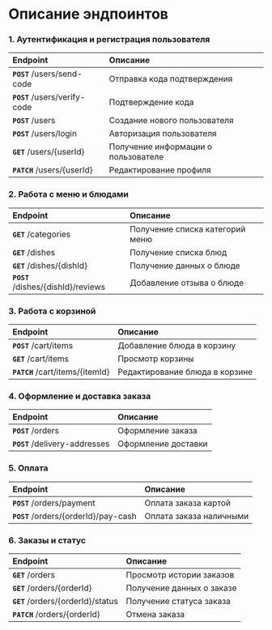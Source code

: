 # Описание эндпоинтов

### 1. Аутентификация и регистрация пользователя
| **Endpoint**                  | **Описание**                        |
| :---------------------------- | :---------------------------------- |
| **`POST`** /users/send-code   | Отправка кода подтверждения         |
| **`POST`** /users/verify-code | Подтверждение кода                  |
| **`POST`** /users             | Создание нового пользователя        |
| **`POST`** /users/login       | Авторизация пользователя            |
| **`GET`** /users/{userId}     | Получение информации о пользователе |
| **`PATCH`** /users/{userId}   | Редактирование профиля              |

### 2. Работа с меню и блюдами
| **Endpoint**                        | **Описание**                    |
| :---------------------------------- | :------------------------------ |
| **`GET`** /categories               | Получение списка категорий меню |
| **`GET`** /dishes                   | Получение списка блюд           |
| **`GET`** /dishes/{dishId}          | Получение данных о блюде        |
| **`POST`** /dishes/{dishId}/reviews | Добавление отзыва о блюде       |

### 3. Работа с корзиной

| **Endpoint**                     | **Описание**                   |
| :------------------------------- | :----------------------------- |
| **`POST`** /cart/items           | Добавление блюда в корзину     |
| **`GET`** /cart/items            | Просмотр корзины               |
| **`PATCH`** /cart/items/{itemId} | Редактирование блюда в корзине |
### 4. Оформление и доставка заказа

| **Endpoint**                   | **Описание**        |
| :----------------------------- | :------------------ |
| **`POST`** /orders             | Оформление заказа   |
| **`POST`** /delivery-addresses | Оформление доставки |

### 5. Оплата

| **Endpoint**                          | **Описание**            |
| :------------------------------------ | :---------------------- |
| **`POST`** /orders/payment            | Оплата заказа картой    |
| **`POST`** /orders/{orderId}/pay-cash | Оплата заказа наличными |
### 6. Заказы и статус
| **Endpoint**                       | **Описание**              |
| :--------------------------------- | :------------------------ |
| **`GET`** /orders                  | Просмотр истории заказов  |
| **`GET`** /orders/{orderId}        | Получение данных о заказе |
| **`GET`** /orders/{orderId}/status | Получение статуса заказа  |
| **`PATCH`** /orders/{orderId}      | Отмена заказа             |

